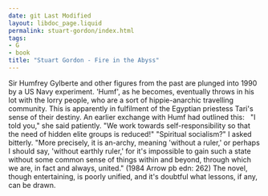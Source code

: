 ```yaml
---
date: git Last Modified
layout: libdoc_page.liquid
permalink: stuart-gordon/index.html
tags:
- G
- book
title: "Stuart Gordon - Fire in the Abyss"
---
```


Sir Humfrey Gylberte and other figures from the past are  plunged into 1990 by a US Navy experiment. 'Humf', as he becomes, eventually  throws in his lot with the lorry people, who are a sort of hippie-anarchic  travelling community. This is apparently in fulfilment of the Egyptian priestess  Tari's sense of their destiny. An earlier exchange with Humf had outlined this:
 
"I told you," she said patiently. "We work towards  self-responsibility so that the need of hidden elite groups is reduced!"
"Spiritual socialism?" I asked bitterly.
"More precisely, it is an-archy, meaning 'without  a ruler,' or perhaps I should say, 'without earthly ruler,'  for it's impossible to gain such a state without some common sense of  things within and beyond, through which we are, in fact and always, united."  (1984 Arrow pb edn: 262)
The novel, though entertaining, is poorly unified, and  it's doubtful what lessons, if any, can be drawn.